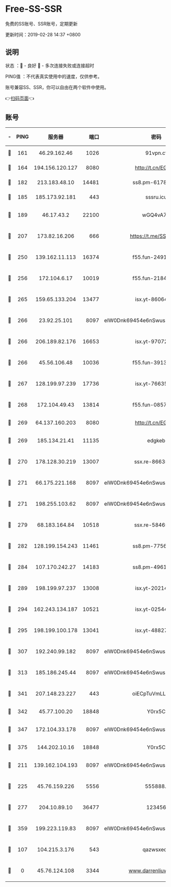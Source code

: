 # Free-SS-SSR

免费的SS账号、SSR账号，定期更新

更新时间：2019-02-28 14:37 +0800

## 说明

状态     ：🙂 - 良好 🙁 - 多次连接失败或连接超时

PING值   ：不代表真实使用中的速度，仅供参考。

账号兼容SS、SSR，你可以自由在两个软件中使用。

👉[扫码页面](https://liesauer.github.io/free-ss-ssr.github.io/)👈

## 账号

|-|PING|服务器|端口|密码|加密方式|区域|
|:----:|:----:|:-----:|-----:|:----:|:----:|:----:|
|🙂|161|46.29.162.46|1026|91vpn.cf|rc4-md5|RU|
|🙂|164|194.156.120.127|8080|http://t.cn/EGJIyrl|rc4-md5|RU|
|🙂|182|213.183.48.10|14481|ss8.pm-61788121|rc4-md5|RU|
|🙂|185|185.173.92.181|443|sssru.icu|rc4-md5|RU|
|🙂|189|46.17.43.2|22100|wGQ4vA7D|aes-256-gcm|RU|
|🙂|207|173.82.16.206|666|https://t.me/SSR0000|aes-256-cfb|US|
|🙂|250|139.162.11.113|16374|f55.fun-24912847|aes-256-cfb|SG|
|🙂|256|172.104.6.17|10019|f55.fun-21841745|aes-256-cfb|US|
|🙂|265|159.65.133.204|13477|isx.yt-86064845|aes-256-cfb|SG|
|🙂|266|23.92.25.101|8097|eIW0Dnk69454e6nSwuspv9DmS201tQ0D|aes-256-cfb|US|
|🙂|266|206.189.82.176|16653|isx.yt-97072561|aes-256-cfb|SG|
|🙂|266|45.56.106.48|10036|f55.fun-39139628|aes-256-cfb|US|
|🙂|267|128.199.97.239|17736|isx.yt-76635136|aes-256-cfb|SG|
|🙂|268|172.104.49.43|13814|f55.fun-08578695|aes-256-cfb|SG|
|🙂|269|64.137.160.203|8080|http://t.cn/EGJIyrl|rc4-md5|CA|
|🙂|269|185.134.21.41|11135|edgkeb|aes-256-cfb|GB|
|🙂|270|178.128.30.219|13007|ssx.re-86635843|aes-256-cfb|SG|
|🙂|271|66.175.221.168|8097|eIW0Dnk69454e6nSwuspv9DmS201tQ0D|aes-256-cfb|US|
|🙂|271|198.255.103.62|8097|eIW0Dnk69454e6nSwuspv9DmS201tQ0D|aes-256-cfb|US|
|🙂|279|68.183.164.84|10518|ssx.re-58465857|aes-256-cfb|US|
|🙂|282|128.199.154.243|11461|ss8.pm-77562719|aes-256-cfb|SG|
|🙂|284|107.170.242.27|14183|ss8.pm-49612822|aes-256-cfb|US|
|🙂|289|198.199.97.237|13008|isx.yt-20214943|aes-256-cfb|US|
|🙂|294|162.243.134.187|10521|isx.yt-02544652|aes-256-cfb|US|
|🙂|295|198.199.100.178|13041|isx.yt-48827241|aes-256-cfb|US|
|🙂|307|192.240.99.182|8097|eIW0Dnk69454e6nSwuspv9DmS201tQ0D|aes-256-cfb|US|
|🙂|313|185.186.245.44|8097|eIW0Dnk69454e6nSwuspv9DmS201tQ0D|aes-256-cfb|NL|
|🙂|341|207.148.23.227|443|oiECpTuVmLLxk4Ts|aes-256-cfb|US|
|🙂|342|45.77.100.20|18848|Y0rx5C|rc4-md5|US|
|🙂|347|172.104.33.178|8097|eIW0Dnk69454e6nSwuspv9DmS201tQ0D|aes-256-cfb|SG|
|🙂|375|144.202.10.16|18848|Y0rx5C|rc4-md5|US|
|🙂|211|139.162.104.193|8097|eIW0Dnk69454e6nSwuspv9DmS201tQ0D|aes-256-cfb|JP|
|🙂|225|45.76.159.226|5556|555888..|aes-256-cfb|SG|
|🙂|277|204.10.89.10|36477|123456|aes-256-cfb|US|
|🙂|359|199.223.119.83|8097|eIW0Dnk69454e6nSwuspv9DmS201tQ0D|aes-256-cfb|US|
|🙁|107|104.215.3.176|543|qazwsxedc|aes-256-gcm|JP|
|🙁|0|45.76.124.108|3344|www.darrenliuwei.com|aes-256-cfb|AU|
